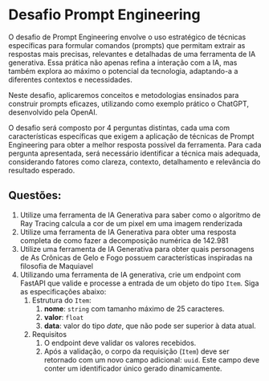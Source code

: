 # Desafio **Prompt Engineering**

O desafio de Prompt Engineering envolve o uso estratégico de técnicas específicas para formular comandos (prompts) que permitam extrair as respostas mais precisas, relevantes e detalhadas de uma ferramenta de IA generativa. Essa prática não apenas refina a interação com a IA, mas também explora ao máximo o potencial da tecnologia, adaptando-a a diferentes contextos e necessidades.

Neste desafio, aplicaremos conceitos e metodologias ensinados para construir prompts eficazes, utilizando como exemplo prático o ChatGPT, desenvolvido pela OpenAI.

O desafio será composto por 4 perguntas distintas, cada uma com características específicas que exigem a aplicação de técnicas de Prompt Engineering para obter a melhor resposta possível da ferramenta. Para cada pergunta apresentada, será necessário identificar a técnica mais adequada, considerando fatores como clareza, contexto, detalhamento e relevância do resultado esperado.

## Questões:

1. Utilize uma ferramenta de IA Generativa para saber como o algoritmo de Ray Tracing calcula a cor de um pixel em uma imagem renderizada
2. Utilize uma ferramenta de IA Generativa para obter uma resposta completa de como fazer a decomposição numérica de 142.981
3. Utilize uma ferramenta de IA Generativa para obter quais personagens de As Crônicas de Gelo e Fogo possuem características inspiradas na filosofia de Maquiavel
4. Utilizando uma ferramenta de IA generativa, crie um endpoint com FastAPI que valide e processe a entrada de um objeto do tipo `Item`. Siga as especificações abaixo:
   1. Estrutura do `Item`:
      1. **nome**: `string` com tamanho máximo de 25 caracteres.
      2. **valor**: `float`
      3. **data**: valor do tipo *date*, que não pode ser superior à data atual.
   2. Requisitos
      1. O endpoint deve validar os valores recebidos.
      2. Após a validação, o corpo da requisição (`Item`) deve ser retornado com um novo campo adicional: `uuid`. Este campo deve conter um identificador único gerado dinamicamente.

